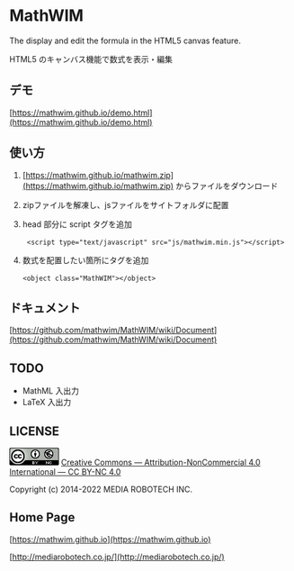 MathWIM
===========

The display and edit the formula in the HTML5 canvas feature.

HTML5 のキャンバス機能で数式を表示・編集

デモ
-----

[https://mathwim.github.io/demo.html](https://mathwim.github.io/demo.html)


使い方
------

1. [https://mathwim.github.io/mathwim.zip](https://mathwim.github.io/mathwim.zip) からファイルをダウンロード

2. zipファイルを解凍し、jsファイルをサイトフォルダに配置

3. head 部分に script タグを追加
	
	```
	 <script type="text/javascript" src="js/mathwim.min.js"></script>
	```
	
4. 数式を配置したい箇所にタグを追加
	```
	<object class="MathWIM"></object>
	```

ドキュメント
------------
[https://github.com/mathwim/MathWIM/wiki/Document](https://github.com/mathwim/MathWIM/wiki/Document)


TODO
----

 * MathML 入出力
 * LaTeX 入出力

LICENSE
-------

![ccbyng](ccbyng.png)
[Creative Commons — Attribution-NonCommercial 4.0 International — CC BY-NC 4.0](http://creativecommons.org/licenses/by-nc/4.0/)

Copyright (c) 2014-2022 MEDIA ROBOTECH INC.

Home Page
---------

[https://mathwim.github.io](https://mathwim.github.io)

[http://mediarobotech.co.jp/](http://mediarobotech.co.jp/)

